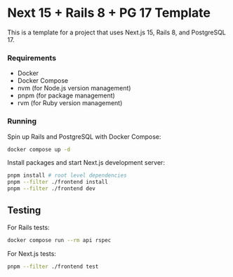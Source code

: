 # Next 15 + Rails 8 + PG 17 Template

This is a template for a project that uses Next.js 15, Rails 8, and PostgreSQL 17. 

### Requirements
- Docker
- Docker Compose
- nvm (for Node.js version management)
- pnpm (for package management)
- rvm (for Ruby version management)

### Running
Spin up Rails and PostgreSQL with Docker Compose:
```bash
docker compose up -d
```
Install packages and start Next.js development server:
```bash
pnpm install # root level dependencies
pnpm --filter ./frontend install
pnpm --filter ./frontend dev
```

## Testing
For Rails tests: 
```bash
docker compose run --rm api rspec
```
For Next.js tests:
```bash
pnpm --filter ./frontend test
```